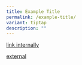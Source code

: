 ```yaml
---
title: Example Title
permalink: /example-title/
variant: tiptap
description: ""
---
```

<p><a href="/this-is-my-page/" rel="noopener noreferrer nofollow" target="_blank">link internally</a>
</p>
<p></p>
<p><a href="https://github.com/isomerpages/cris-scri/blob/6820afe69f25a9f21c21be3d8854ecbf7a7a7151/news-and-events/news/_posts/2024-05-18-post-Bringing%20the%20latest%20health%20technologies%20into%20local%20healthcare%20settings%20to%20benefit%20more%20women.md?plain=1#L4" rel="noopener noreferrer nofollow" target="_blank">external </a>
</p>